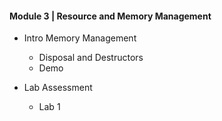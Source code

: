 #### Module 3 | Resource and Memory Management

- Intro Memory Management
    -  Disposal and Destructors
    -  Demo

- Lab Assessment
    - Lab 1

